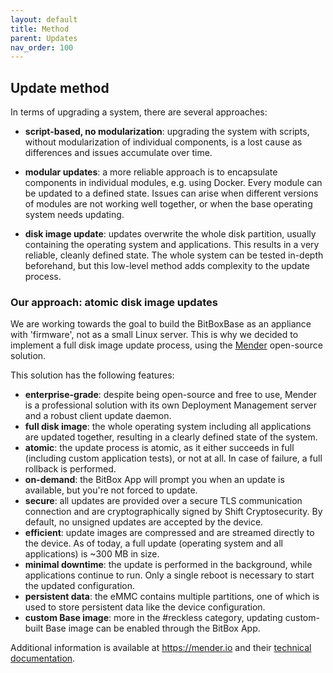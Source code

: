 ```yaml
---
layout: default
title: Method
parent: Updates
nav_order: 100
---
```

## Update method

In terms of upgrading a system, there are several approaches:

* **script-based, no modularization**: upgrading the system with scripts, without modularization of individual components, is a lost cause as differences and issues accumulate over time.

* **modular updates**: a more reliable approach is to encapsulate components in individual modules, e.g. using Docker. Every module can be updated to a defined state. Issues can arise when different versions of modules are not working well together, or when the base operating system needs updating.

* **disk image update**: updates overwrite the whole disk partition, usually containing the operating system and applications. This results in a very reliable, cleanly defined state. The whole system can be tested in-depth beforehand, but this low-level method adds complexity to the update process.

### Our approach: atomic disk image updates

We are working towards the goal to build the BitBoxBase as an appliance with 'firmware', not as a small Linux server.
This is why we decided to implement a full disk image update process, using the [Mender](https://mender.io/) open-source solution.

This solution has the following features:

* **enterprise-grade**: despite being open-source and free to use, Mender is a professional solution with its own Deployment Management server and a robust client update daemon.
* **full disk image**: the whole operating system including all applications are updated together, resulting in a clearly defined state of the system.
* **atomic**: the update process is atomic, as it either succeeds in full (including custom application tests), or not at all. In case of failure, a full rollback is performed.
* **on-demand**: the BitBox App will prompt you when an update is available, but you're not forced to update.
* **secure**: all updates are provided over a secure TLS communication connection and are cryptographically signed by Shift Cryptosecurity. By default, no unsigned updates are accepted by the device.
* **efficient**: update images are compressed and are streamed directly to the device. As of today, a full update (operating system and all applications) is ~300 MB in size.
* **minimal downtime**: the update is performed in the background, while applications continue to run. Only a single reboot is necessary to start the updated configuration.
* **persistent data**: the eMMC contains multiple partitions, one of which is used to store persistent data like the device configuration.
* **custom Base image**: more in the #reckless category, updating custom-built Base image can be enabled through the BitBox App.

Additional information is available at <https://mender.io> and their [technical documentation](https://docs.mender.io).
